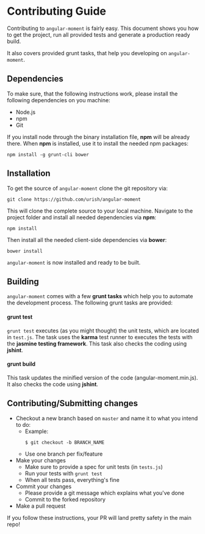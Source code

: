 # Contributing Guide

Contributing to `angular-moment` is fairly easy. This document shows you how to
get the project, run all provided tests and generate a production ready build.

It also covers provided grunt tasks, that help you developing on `angular-moment`.

## Dependencies

To make sure, that the following instructions work, please install the following dependencies
on you machine:

- Node.js
- npm
- Git

If you install node through the binary installation file, **npm** will be already there.
When **npm** is installed, use it to install the needed npm packages:

`npm install -g grunt-cli bower`

## Installation

To get the source of `angular-moment` clone the git repository via:

`git clone https://github.com/urish/angular-moment`

This will clone the complete source to your local machine. Navigate to the project folder
and install all needed dependencies via **npm**:

`npm install`

Then install all the needed client-side dependencies via **bower**:

`bower install`

`angular-moment` is now installed and ready to be built.

## Building

`angular-moment` comes with a few **grunt tasks** which help you to automate
the development process. The following grunt tasks are provided:

#### grunt test

`grunt test` executes (as you might thought) the unit tests, which are located
in `test.js`. The task uses the **karma** test runner to executes the tests with
the **jasmine testing framework**. This task also checks the coding using **jshint**.

#### grunt build

This task updates the minified version of the code (angular-moment.min.js). It also
checks the code using **jshint**.

## Contributing/Submitting changes

- Checkout a new branch based on `master` and name it to what you intend to do:
  - Example:
    ````
    $ git checkout -b BRANCH_NAME
    ````
  - Use one branch per fix/feature
- Make your changes
  - Make sure to provide a spec for unit tests (in `tests.js`)
  - Run your tests with `grunt test`
  - When all tests pass, everything's fine
- Commit your changes
  - Please provide a git message which explains what you've done
  - Commit to the forked repository
- Make a pull request

If you follow these instructions, your PR will land pretty safety in the main repo!
